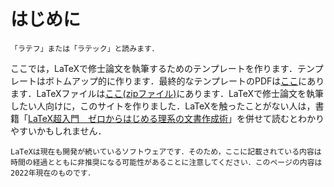 # はじめに

```{margin} LaTeXの読み方
「ラテフ」または「ラテック」と読みます．
```

ここでは，LaTeXで修士論文を執筆するためのテンプレートを作ります．テンプレートはボトムアップ的に作ります．最終的なテンプレートのPDFは[ここ](https://drive.google.com/file/d/1jn7SQ_-rVKIgPA9TD3b5PmZf3F-u__ze/view?usp=share_link)にあります．LaTeXファイルは[ここ(zipファイル)](https://drive.google.com/file/d/1dSi6wrrV3YI5Dj7W1H5oTCJiTdsnkhG5/view?usp=share_link)にあります．LaTeXで修士論文を執筆したい人向けに，このサイトを作りました．LaTeXを触ったことがない人は，書籍「[LaTeX超入門　ゼロからはじめる理系の文書作成術](https://bookclub.kodansha.co.jp/product?item=0000343850)」を併せて読むとわかりやすいかもしれません．


```{warning}
LaTeXは現在も開発が続いているソフトウェアです．そのため，ここに記載されている内容は時間の経過とともに非推奨になる可能性があることに注意してください．このページの内容は2022年現在のものです．
```

```{tableofcontents}
```